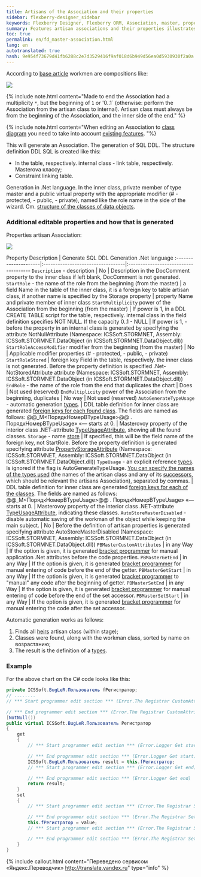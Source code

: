 ```yaml
--- 
title: Artisans of the Association and their properties 
sidebar: flexberry-designer_sidebar 
keywords: Flexberry Designer, Flexberry ORM, Association, master, properties artisan, Association, generation, example 
summary: Features artisan associations and their properties illustrates 
toc: true 
permalink: en/fd_master-association.html 
lang: en 
autotranslated: true 
hash: 9e954f73679d41fb6288c2e7d3529416f9af018d6b949d56ea0d5930930f2a0a 
--- 
```


According to [base article](fd_key-concepts.html) workmen are compositions like: 

![](/images/pages/products/flexberry-designer/class-diagram/master.png) 

{% include note.html content="Made to end the Association had a multiplicity `*`, but the beginning of `1` or '0..1` (otherwise: perform the Association from the artisan class to internal). Artisan class must always be from the beginning of the Association, and the inner side of the end." %} 

{% include note.html content="When editing an Association to [class diagram](fd_class-diagram.html) you need to take into account [existing features](fd_class-diagram-editor-features-work.html). 
"%} 

This will generate an Association. 
The generation of SQL DDL. The structure definition DDL SQL is created like this: 

* In the table, respectively. internal class - link table, respectively. Masterova классу; 
* Constraint linking table. 

Generation in .Net language. In the inner class, private member of type master and a public virtual property with the appropriate modifier (# - protected, - public, - private), named like the role name in the side of the wizard. Cm. [structure of the classes of data objects](fo_data-object-structure.html). 

### Additional editable properties and how that is generated 

Properties artisan Association: 

![](/images/pages/products/flexberry-designer/class-diagram/properties.png) 

Property Description | Generate SQL DDL Generation .Net language 
:---------------------|:----------------------------------|:------------------------------------- 
`Description` - description | No | Description in the DocComment property to the inner class if left blank, DocComment is not generated. 
`StartRole` - the name of the role from the beginning (from the master) | a field Name in the table of the inner class, it is a foreign key to table artisan class, if another name is specified by the Storage property | property Name and private member of inner class 
`StartMultiplicity` power of the Association from the beginning (from the master) | If power is 1, in a DDL CREATE TABLE script for the table, respectively. internal class in the field definition specifies NOT NULL. If the capacity 0..1 - NULL | If power is 1, - before the property in an internal class is generated by specifying the attribute NotNullAttribute (Namespace: ICSSoft.STORMNET, Assembly: ICSSoft.STORMNET.DataObject (in ICSSoft.STORMNET.DataObject.dll)) 
`StartRoleAccessModifier` modifier from the beginning (from the master) | No | Applicable modifier properties (# - protected, - public, - private) 
`StartRoleStored` | foreign key Field in the table, respectively. the inner class is not generated. Before the property definition is specified .Net-NotStoredAttribute attribute (Namespace: ICSSoft.STORMNET, Assembly: ICSSoft.STORMNET.DataObject (in ICSSoft.STORMNET.DataObject.dll)) 
`EndRole` - the name of the role from the end that duplicates the chart | Does | Not used (reserved) 
`EndMultiplicity` power of the Association from the beginning, duplicates | No way | Not used (reserved) 
`AutoGenerateTypeUsage` - automatic generation [types](fo_type-usage-problem.html). | DDL table definition for inner class are generated [foreign keys for each found class](fo_storing-data-objects.html). The fields are named as follows: @@<Storage>_M<ПорядкНомерВTypeUsage>@@ . ПорядкНомерВTypeUsage» «— starts at 0. | Masterovoy property of the interior class .NET-attribute [TypeUsageAttribute](fo_type-usage-problem.html), showing all the found classes. 
`Storage` - name [store](fo_storing-data-objects.html) | If specified, this will be the field name of the foreign key, not StartRole. Before the property definition is generated specifying attribute [PropertyStorageAttribute](fo_storing-data-objects.html) (Namespace: ICSSoft.STORMNET, Assembly: ICSSoft.STORMNET.DataObject (in ICSSoft.STORMNET.DataObject.dll)) 
`TypeUsage` - an explicit reference [types](fo_type-usage-problem.html). Is ignored if the flag is AutoGenerateTypeUsage. [You can specify the names of the types used](fo_type-usage.html) (the names of the artisan class and any of its [successors](fd_inheritance.html), which should be relevant the artisans Association), separated by commas. | DDL table definition for inner class are generated [foreign keys for each of the classes](fo_storing-data-objects.html). The fields are named as follows: @@<Storage>_M<ПорядкНомерВTypeUsage>@@ . ПорядкНомерВTypeUsage» «— starts at 0. | Masterovoy property of the interior class .NET-attribute [TypeUsageAttribute](fo_type-usage-problem.html), indicating these classes. 
`AutoStoreMasterDisabled` - disable automatic saving of the workman of the object while keeping the main subject. | No | Before the definition of artisan properties is generated specifying attribute AutoStoreMasterDisabled (Namespace: ICSSoft.STORMNET, Assembly: ICSSoft.STORMNET.DataObject (in ICSSoft.STORMNET.DataObject.dll)) 
`PBMasterCustomAttributes` | in any Way | If the option is given, it is generated [bracket programmer](fo_programmer-brackets.html) for manual application .Net attributes before the code properties.
`PBMasterGetEnd` | in any Way | If the option is given, it is generated [bracket programmer](fo_programmer-brackets.html) for manual entering of code before the end of the getter. 
`PBMasterGetStart` | in any Way | If the option is given, it is generated [bracket programmer](fo_programmer-brackets.html) to "manual" any code after the beginning of getter. 
`PBMasterSetEnd` | in any Way | If the option is given, it is generated [bracket programmer](fo_programmer-brackets.html) for manual entering of code before the end of the set accessor. 
`PBMasterSetStart` | in any Way | If the option is given, it is generated [bracket programmer](fo_programmer-brackets.html) for manual entering the code after the set accessor. 

Automatic generation works as follows: 

1. Finds all [heirs](fd_inheritance.html) artisan class (within stage); 
2. Classes were found, along with the workman class, sorted by name on возрастанию; 
3. The result is the definition of a [types](fo_type-usage-problem.html). 

### Example 

For the above chart on the C# code looks like this: 

```csharp
private ICSSoft.BugLeR.Пользователь fРегистратор;
// ........ 
// *** Start programmer edit section *** (Error.The Registrar CustomAttributes) 

// *** End programmer edit section *** (Error.The Registrar CustomAttributes) 
[NotNull())
public virtual ICSSoft.BugLeR.Пользователь Регистратор
{
	get
	{
		// *** Start programmer edit section *** (Error.Logger Get start) 

		// *** End programmer edit section *** (Error.Logger Get start) 
		ICSSoft.BugLeR.Пользователь result = this.fРегистратор;
		// *** Start programmer edit section *** (Error.Logger Get end) 

		// *** End programmer edit section *** (Error.Logger Get end) 
		return result;
	}
	set
	{
		// *** Start programmer edit section *** (Error.The Registrar Set start) 

		// *** End programmer edit section *** (Error.The Registrar Set start) 
		this.fРегистратор = value;
		// *** Start programmer edit section *** (Error.The Registrar Set end) 

		// *** End programmer edit section *** (Error.The Registrar Set end) 
	}
}
``` 



{% include callout.html content="Переведено сервисом «Яндекс.Переводчик» <http://translate.yandex.ru>" type="info" %}